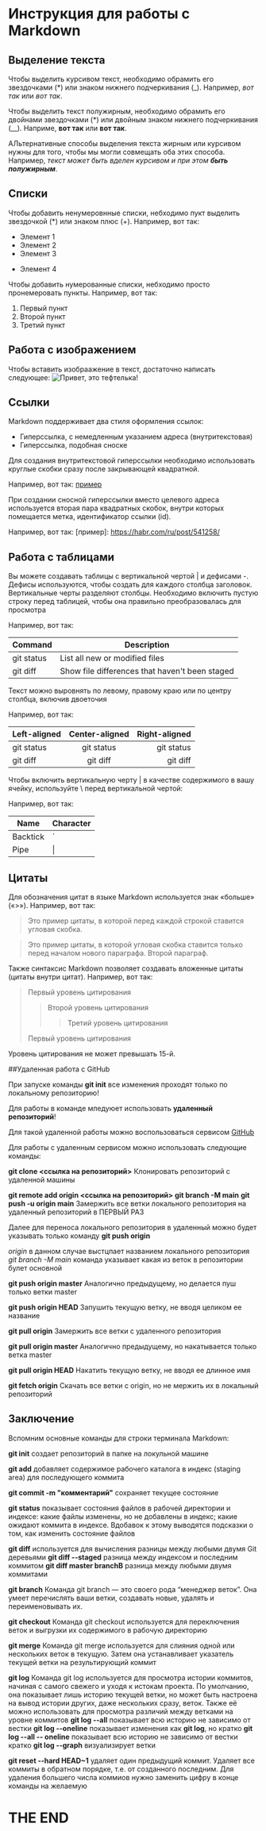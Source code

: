 # Инструкция для работы с Markdown

## Выделение текста

Чтобы выделить курсивом текст, необходимо обрамить его звездочками (*) или знаком нижнего подчеркивания (_). Например, *вот так* или _вот так_.

Чтобы выделить текст полужирным, необходимо обрамить его двойнами звездочками (*) или двойным знаком нижнего подчеркивания (__). Наприме, **вот так** или __вот так__.

АЛьтернативные способы выделения текста жирным или курсивом нужны для того, чтобы мы могли совмещать оба этих способа. Например, _текст может быть вделен курсивом и при этом **быть полужирным**_.

## Списки

Чтобы добавить ненумеровнные списки, небходимо пукт выделить звездочкой (*) или знаком плюс (+). Например, вот так:
* Элемент 1
* Элемент 2
* Элемент 3
+ Элемент 4

Чтобы добавить нумерованные списки, небходимо просто пронемеровать пункты. Например, вот так:
1. Первый пункт
2. Второй пункт
3. Третий пункт

## Работа с изображением

Чтобы вставить изобраажение в текст, достаточно написать следующее: ![Привет, это тефтелька!](%D1%84%D0%BE%D1%82%D0%BE.jpeg)

## Ссылки

Markdown поддерживает два стиля оформления ссылок:
* Гиперссылка, с немедленным указанием адреса (внутритекстовая)
* Гиперссылка, подобная сноске

Для создания внутритекстовой гиперссылки необходимо использовать круглые скобки сразу после закрывающей квадратной. 

Например, вот так: [пример](https://habr.com/ru/post/541258/)

При создании сносной гиперссылки вместо целевого адреса используется вторая пара квадратных скобок, внутри которых помещается метка, идентификатор ссылки (id).

Например, вот так: 
[пример]: https://habr.com/ru/post/541258/

## Работа с таблицами

Вы можете создавать таблицы с вертикальной чертой | и дефисами -. Дефисы используются, чтобы создать для каждого столбца заголовок. Вертикальные черты разделяют столбцы. Необходимо включить пустую строку перед таблицей, чтобы она правильно преобразовалась для просмотра

Например, вот так: 

| Command | Description |
| --- | --- |
| git status | List all new or modified files |
| git diff | Show file differences that haven't been staged |

Текст можно выровнять по левому, правому краю или по центру столбца, включив двоеточия

Например, вот так: 

| Left-aligned | Center-aligned | Right-aligned |
| :---         |     :---:      |          ---: |
| git status   | git status     | git status    |
| git diff     | git diff       | git diff      |

Чтобы включить вертикальную черту | ​​в качестве содержимого в вашу ячейку, используйте \ перед вертикальной чертой:

Например, вот так: 

| Name     | Character |
| ---      | ---       |
| Backtick | `         |
| Pipe     | \|        |

## Цитаты

Для обозначения цитат в языке Markdown используется знак «больше» («>»). Например, вот так: 
>Это пример цитаты,
>в которой перед каждой строкой
>ставится угловая скобка.

>Это пример цитаты, 
в которой угловая скобка ставится 
только перед началом нового параграфа.
>Второй параграф.

Также синтаксис Markdown позволяет создавать вложенные цитаты (цитаты внутри цитат). Например, вот так: 

> Первый уровень цитирования
>> Второй уровень цитирования
>>> Третий уровень цитирования
>
>Первый уровень цитирования

Уровень цитирования не может превышать 15-й.

##Удаленная работа с GitHub

При запуске команды **git init** все изменения проходят только по локальному репозиторию!

Для работы в команде мледуюет использовать **удаленный репозиторий**!

Для такой удаленной работы можно воспользоваться сервисом [GitHub](https://github.com/)

Для работы с удаленным сервисом можно использовать следующие команды:

**git clone <ссылка на репозиторий>** 
Клонировать репозиторий с удаленной машины


**git remote add origin <ссылка на репозиторий>**
**git branch -M main**
**git push -u origin main**
Замержить все ветки локального репозитория на удаленный репозиторий в ПЕРВЫЙ РАЗ

Далее для переноса локального репозитория в удаленный можно будет указывать только команду **git push origin**

*origin* в данном случае выстцпает названием локального репозитория
*git branch -M main* команда указывает какая из веток в репозитории булет основной

**git push origin master** 
Аналогично предыдущему, но делается пуш только ветки master

**git push origin HEAD**
Запушить текущую ветку, не вводя целиком ее название

**git pull origin**
Замержить все ветки с удаленного репозитория

**git pull origin master**
Аналогично предыдущему, но накатывается только ветка master

**git pull origin HEAD**
Накатить текущую ветку, не вводя ее длинное имя

**git fetch origin**
Скачать все ветки с origin, но не мержить их в локальный репозиторий


## Заключение 

Вспомним основные команды для строки терминала 
Markdown:

**git init** создает репозиторий в папке на локульной машине

**git add** добавляет содержимое рабочего каталога в индекс (staging area) для последующего коммита

**git commit -m "комментарий"** сохраняет текущее состояние

**git status** показывает состояния файлов в рабочей директории и индексе: какие файлы изменены, но не добавлены в индекс; какие ожидают коммита в индексе. Вдобавок к этому выводятся подсказки о том, как изменить состояние файлов

**git diff** 
используется для вычисления разницы между любыми двумя Git деревьями
**git diff --staged** разница между индексом и последним коммитом
**git diff master branchB** разница между любыми двумя коммитами

**git branch** 
Команда git branch — это своего рода “менеджер веток”. Она умеет перечислять ваши ветки, создавать новые, удалять и переименовывать их.

**git checkout**
Команда git checkout используется для переключения веток и выгрузки их содержимого в рабочую директорию

**git merge**
Команда git merge используется для слияния одной или нескольких веток в текущую. Затем она устанавливает указатель текущей ветки на результирующий коммит

**git log**
Команда git log используется для просмотра истории коммитов, начиная с самого свежего и уходя к истокам проекта. По умолчанию, она показывает лишь историю текущей ветки, но может быть настроена на вывод истории других, даже нескольких сразу, веток. Также её можно использовать для просмотра различий между ветками на уровне коммитов
**git log --all** показывает всю историю не зависимо от вестки
**git log --oneline** показывает изменения как **git log**, но кратко
**git log --all -- oneline** показывает всю историю не зависимо от вестки кратко
**git log --graph** визуализирует ветки 

**git reset --hard HEAD~1** удаляет один предыдущий коммит.
Удаляет все коммиты в обратном порядке, т.е. от созданного последним. Для удаления большего числа коммиов нужно заменить цифру в конце команды на желаемую


# THE END #